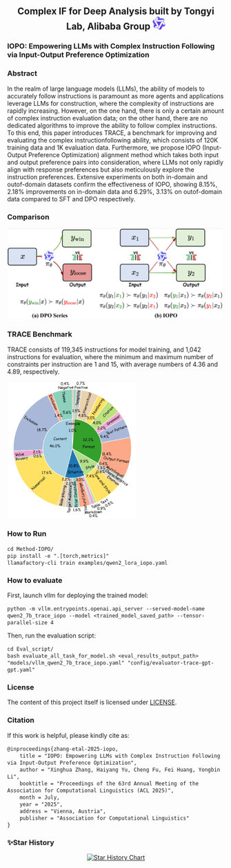 <div align="center">

<h2>Complex IF for Deep Analysis built by Tongyi Lab, Alibaba Group <img src="./figs/tongyi.png" width="30px" style="display:inline;"></h2>

</div>

### IOPO: Empowering LLMs with Complex Instruction Following via Input-Output Preference Optimization
 
### Abstract
In the realm of large language models (LLMs), the ability of models to accurately follow instructions is paramount as more agents and applications leverage LLMs for construction, where the complexity of instructions are rapidly increasing. However, on the one hand, there is only a certain amount of complex instruction evaluation data; on the other hand, there are no dedicated algorithms to improve the ability to follow complex instructions. To this end, this paper introduces TRACE, a benchmark for improving and evaluating the complex instructionfollowing ability, which consists of 120K training data and 1K evaluation data. Furthermore, we propose IOPO (Input-Output Preference Optimization) alignment method which takes both input and output preference pairs into consideration, where LLMs not only rapidly align with response preferences but also meticulously explore the instruction preferences. Extensive experiments on both in-domain and outof-domain datasets confirm the effectiveness of IOPO, showing 8.15%, 2.18% improvements on in-domain data and 6.29%, 3.13% on outof-domain data compared to SFT and DPO respectively.

### Comparison

<img src="figs/intro.png" width="500">

### TRACE Benchmark
TRACE consists of 119,345 instructions for model training, and 1,042 instructions for evaluation, where the minimum and maximum number of constraints per instruction are 1 and 15, with average numbers of 4.36 and 4.89, respectively.

<img src="figs/trace_test_constraint_type.png" width="300">

### How to Run
```
cd Method-IOPO/
pip install -e ".[torch,metrics]"
llamafactory-cli train examples/qwen2_lora_iopo.yaml
```

### How to evaluate
First, launch vllm for deploying the trained model:
```
python -m vllm.entrypoints.openai.api_server --served-model-name qwen2_7b_trace_iopo --model <trained_model_saved_path> --tensor-parallel-size 4
```
Then, run the evaluation script:
```
cd Eval_script/
bash evaluate_all_task_for_model.sh <eval_results_output_path> "models/vllm_qwen2_7b_trace_iopo.yaml" "config/evaluator-trace-gpt-gpt.yaml"
```

### License

The content of this project itself is licensed under [LICENSE](LICENSE).

### Citation

If this work is helpful, please kindly cite as:

```bigquery
@inproceedings{zhang-etal-2025-iopo,
    title = "IOPO: Empowering LLMs with Complex Instruction Following via Input-Output Preference Optimization",
    author = "Xinghua Zhang, Haiyang Yu, Cheng Fu, Fei Huang, Yongbin Li",
    booktitle = "Proceedings of the 63rd Annual Meeting of the Association for Computational Linguistics (ACL 2025)",
    month = July,
    year = "2025",
    address = "Vienna, Austria",
    publisher = "Association for Computational Linguistics"
}
```

### ✨Star History

<div align="center">

[![Star History Chart](https://api.star-history.com/svg?repos=Tongyi-CCAI/Complex-IF&type=Date)](https://www.star-history.com/#Tongyi-CCAI/Complex-IF&Date)

</div>
